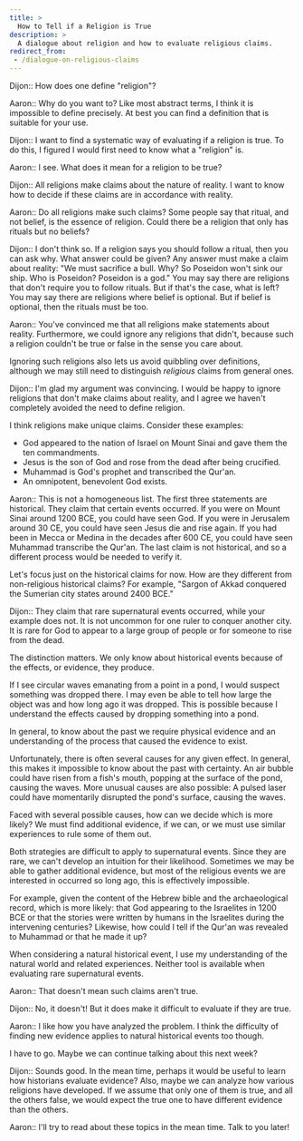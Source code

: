 ```yaml
---
title: >
  How to Tell if a Religion is True
description: >
  A dialogue about religion and how to evaluate religious claims.
redirect_from:
 - /dialogue-on-religious-claims
---
```


Dijon:: How does one define "religion"?

Aaron:: Why do you want to? Like most abstract terms, I think it is impossible to define precisely. At best you can find a definition that is suitable for your use.

Dijon:: I want to find a systematic way of evaluating if a religion is true. To do this, I figured I would first need to know what a "religion" is.

Aaron:: I see. What does it mean for a religion to be true?

Dijon:: All religions make claims about the nature of reality. I want to know how to decide if these claims are in accordance with reality.

Aaron:: Do all religions make such claims? Some people say that ritual, and not belief, is the essence of religion. Could there be a religion that only has rituals but no beliefs?

Dijon:: I don't think so. If a religion says you should follow a ritual, then you can ask why. What answer could be given? Any answer must make a claim about reality: "We must sacrifice a bull. Why? So Poseidon won't sink our ship. Who is Poseidon? Poseidon is a god." You may say there are religions that don't require you to follow rituals. But if that's the case, what is left? You may say there are religions where belief is optional. But if belief is optional, then the rituals must be too.

Aaron:: You've convinced me that all religions make statements about reality. Furthermore, we could ignore any religions that didn't, because such a religion couldn't be true or false in the sense you care about.

Ignoring such religions also lets us avoid quibbling over definitions, although we may still need to distinguish _religious_ claims from general ones.

Dijon:: I'm glad my argument was convincing. I would be happy to ignore religions that don't make claims about reality, and I agree we haven't completely avoided the need to define religion.

I think religions make unique claims. Consider these examples:

- God appeared to the nation of Israel on Mount Sinai and gave them the ten commandments.
- Jesus is the son of God and rose from the dead after being crucified.
- Muhammad is God's prophet and transcribed the Qur'an.
- An omnipotent, benevolent God exists.

Aaron:: This is not a homogeneous list. The first three statements are historical. They claim that certain events occurred. If you were on Mount Sinai around 1200 BCE, you could have seen God. If you were in Jerusalem around 30 CE, you could have seen Jesus die and rise again. If you had been in Mecca or Medina in the decades after 600 CE, you could have seen Muhammad transcribe the Qur'an. The last claim is not historical, and so a different process would be needed to verify it.

Let's focus just on the historical claims for now. How are they different from non-religious historical claims? For example, "Sargon of Akkad conquered the Sumerian city states around 2400 BCE."

Dijon:: They claim that rare supernatural events occurred, while your example does not. It is not uncommon for one ruler to conquer another city. It is rare for God to appear to a large group of people or for someone to rise from the dead.

The distinction matters. We only know about historical events because of the effects, or evidence, they produce.

If I see circular waves emanating from a point in a pond, I would suspect something was dropped there. I may even be able to tell how large the object was and how long ago it was dropped. This is possible because I understand the effects caused by dropping something into a pond.

In general, to know about the past we require physical evidence and an understanding of the process that caused the evidence to exist.

Unfortunately, there is often several causes for any given effect. In general, this makes it impossible to know about the past with certainty. An air bubble could have risen from a fish's mouth, popping at the surface of the pond, causing the waves. More unusual causes are also possible: A pulsed laser could have momentarily disrupted the pond's surface, causing the waves.

Faced with several possible causes, how can we decide which is more likely? We must find additional evidence, if we can, or we must use similar experiences to rule some of them out.

Both strategies are difficult to apply to supernatural events. Since they are rare, we can't develop an intuition for their likelihood. Sometimes we may be able to gather additional evidence, but most of the religious events we are interested in occurred so long ago, this is effectively impossible.

For example, given the content of the Hebrew bible and the archaeological record, which is more likely: that God appearing to the Israelites in 1200 BCE or that the stories were written by humans in the Israelites during the intervening centuries? Likewise, how could I tell if the Qur'an was revealed to Muhammad or that he made it up?

When considering a natural historical event, I use my understanding of the natural world and related experiences. Neither tool is available when evaluating rare supernatural events.

Aaron:: That doesn't mean such claims aren't true.

Dijon:: No, it doesn't! But it does make it difficult to evaluate if they are true.

Aaron:: I like how you have analyzed the problem. I think the difficulty of finding new evidence applies to natural historical events too though.

I have to go. Maybe we can continue talking about this next week?

Dijon:: Sounds good. In the mean time, perhaps it would be useful to learn how historians evaluate evidence? Also, maybe we can analyze how various religions have developed. If we assume that only one of them is true, and all the others false, we would expect the true one to have different evidence than the others.

Aaron:: I'll try to read about these topics in the mean time. Talk to you later!
